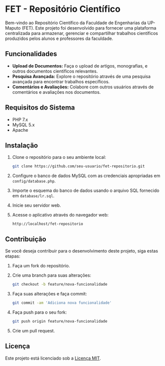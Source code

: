 # FET - Repositório Científico

Bem-vindo ao Repositório Científico da Faculdade de Engenharias da UP-Maputo (FET). Este projeto foi desenvolvido para fornecer uma plataforma centralizada para armazenar, gerenciar e compartilhar trabalhos científicos produzidos pelos alunos e professores da faculdade.

## Funcionalidades

- **Upload de Documentos:** Faça o upload de artigos, monografias, e outros documentos científicos relevantes.
- **Pesquisa Avançada:** Explore o repositório através de uma pesquisa avançada para encontrar trabalhos específicos.
- **Comentários e Avaliações:** Colabore com outros usuários através de comentários e avaliações nos documentos.

## Requisitos do Sistema

- PHP 7.x
- MySQL 5.x
- Apache

## Instalação

1. Clone o repositório para o seu ambiente local:

    ```bash
    git clone https://github.com/seu-usuario/fet-repositorio.git
    ```

2. Configure o banco de dados MySQL com as credenciais apropriadas em `config/database.php`.

3. Importe o esquema do banco de dados usando o arquivo SQL fornecido em `database/lr.sql`.

4. Inicie seu servidor web.

5. Acesse o aplicativo através do navegador web:

    ```
    http://localhost/fet-repositorio
    ```

## Contribuição

Se você deseja contribuir para o desenvolvimento deste projeto, siga estas etapas:

1. Faça um fork do repositório.
2. Crie uma branch para suas alterações:

    ```bash
    git checkout -b feature/nova-funcionalidade
    ```

3. Faça suas alterações e faça commit:

    ```bash
    git commit -am 'Adiciona nova funcionalidade'
    ```

4. Faça push para o seu fork:

    ```bash
    git push origin feature/nova-funcionalidade
    ```

5. Crie um pull request.

## Licença

Este projeto está licenciado sob a [Licença MIT](LICENSE).
